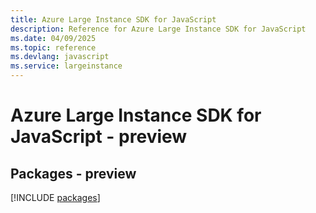 ```yaml
---
title: Azure Large Instance SDK for JavaScript
description: Reference for Azure Large Instance SDK for JavaScript
ms.date: 04/09/2025
ms.topic: reference
ms.devlang: javascript
ms.service: largeinstance
---
```

# Azure Large Instance SDK for JavaScript - preview
## Packages - preview
[!INCLUDE [packages](large-instance-index.md)]